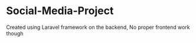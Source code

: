 # Social-Media-Project
Created using Laravel framework on the backend,
No proper frontend work though
